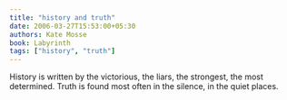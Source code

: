 ```yaml
---
title: "history and truth"
date: 2006-03-27T15:53:00+05:30
authors: Kate Mosse
book: Labyrinth
tags: ["history", "truth"]
---
```

History is written by the victorious, the liars, the strongest, the most determined. Truth is found most often in the silence, in the quiet places.
